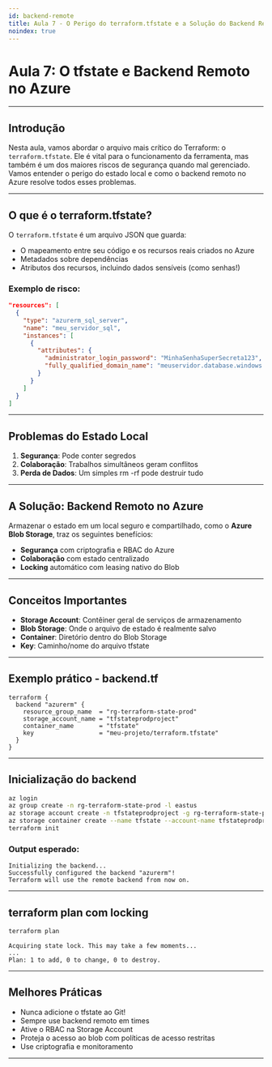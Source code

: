 ```yaml
---
id: backend-remote
title: Aula 7 - O Perigo do terraform.tfstate e a Solução do Backend Remoto
noindex: true
---
```


# Aula 7: O tfstate e Backend Remoto no Azure

---

## Introdução

Nesta aula, vamos abordar o arquivo mais crítico do Terraform: o `terraform.tfstate`. Ele é vital para o funcionamento da ferramenta, mas também é um dos maiores riscos de segurança quando mal gerenciado. Vamos entender o perigo do estado local e como o backend remoto no Azure resolve todos esses problemas.

---

## O que é o terraform.tfstate?

O `terraform.tfstate` é um arquivo JSON que guarda:

* O mapeamento entre seu código e os recursos reais criados no Azure
* Metadados sobre dependências
* Atributos dos recursos, incluindo dados sensíveis (como senhas!)

### Exemplo de risco:

```json
"resources": [
  {
    "type": "azurerm_sql_server",
    "name": "meu_servidor_sql",
    "instances": [
      {
        "attributes": {
          "administrator_login_password": "MinhaSenhaSuperSecreta123",
          "fully_qualified_domain_name": "meuservidor.database.windows.net"
        }
      }
    ]
  }
]
```

---

## Problemas do Estado Local

1. **Segurança**: Pode conter segredos
2. **Colaboração**: Trabalhos simultâneos geram conflitos
3. **Perda de Dados**: Um simples rm -rf pode destruir tudo

---

## A Solução: Backend Remoto no Azure

Armazenar o estado em um local seguro e compartilhado, como o **Azure Blob Storage**, traz os seguintes benefícios:

* **Segurança** com criptografia e RBAC do Azure
* **Colaboração** com estado centralizado
* **Locking** automático com leasing nativo do Blob

---

## Conceitos Importantes

* **Storage Account**: Contêiner geral de serviços de armazenamento
* **Blob Storage**: Onde o arquivo de estado é realmente salvo
* **Container**: Diretório dentro do Blob Storage
* **Key**: Caminho/nome do arquivo tfstate

---

## Exemplo prático - backend.tf

```hcl
terraform {
  backend "azurerm" {
    resource_group_name  = "rg-terraform-state-prod"
    storage_account_name = "tfstateprodproject"
    container_name       = "tfstate"
    key                  = "meu-projeto/terraform.tfstate"
  }
}
```

---

## Inicialização do backend

```bash
az login
az group create -n rg-terraform-state-prod -l eastus
az storage account create -n tfstateprodproject -g rg-terraform-state-prod --sku Standard_LRS
az storage container create --name tfstate --account-name tfstateprodproject
terraform init
```

### Output esperado:

```text
Initializing the backend...
Successfully configured the backend "azurerm"!
Terraform will use the remote backend from now on.
```

---

## terraform plan com locking

```bash
terraform plan
```

```text
Acquiring state lock. This may take a few moments...
...
Plan: 1 to add, 0 to change, 0 to destroy.
```

---

## Melhores Práticas

* Nunca adicione o tfstate ao Git!
* Sempre use backend remoto em times
* Ative o RBAC na Storage Account
* Proteja o acesso ao blob com políticas de acesso restritas
* Use criptografia e monitoramento

---